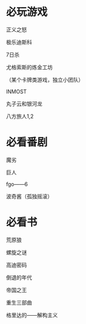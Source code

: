 # 必玩游戏

正义之怒

极乐迪斯科

7日杀

尤格索斯的炼金工坊

（某个卡牌类游戏，独立小团队）

INMOST

丸子云和银河龙

八方旅人1,2



# 必看番剧

魔劣

巨人

fgo——6

波奇酱（孤独摇滚）



# 必看书

荒原狼

螺旋之谜

高迪密码

倒退的年代

帝国之王

重生三部曲

格里达的——解构主义
